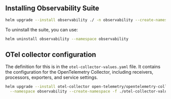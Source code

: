 ## Installing Observability Suite

```bash
helm upgrade --install observability ./ -n observability --create-namespace
```

To uninstall the suite, you can use:

```bash
helm uninstall observability --namespace observability
```

## OTel collector configuration

The definition for this is in the `otel-collector-values.yaml` file. It contains the configuration for the OpenTelemetry
Collector, including receivers, processors, exporters, and service settings.

```bash
helm upgrade --install otel-collector open-telemetry/opentelemetry-collector \
  --namespace observability --create-namespace -f ./otel-collector-values.yaml
```